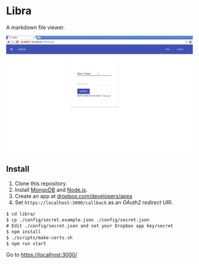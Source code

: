# Libra

A markdown file viewer.

![Demo](/resources/demo.gif)

## Install

1. Clone this repository.
2. Install [MongoDB](https://www.mongodb.org/downloads) and [Node.js](https://nodejs.org/).
3. Create an app at [dropbox.com/developers/apps](https://www.dropbox.com/developers/apps)
 1. Set `https://localhost:3000/callback` as an *OAuth2 redirect URI*.

```shell
$ cd libra/
$ cp ./config/secret.example.json ./config/secret.json
# Edit ./config/secret.json and set your Dropbox app key/secret
$ npm install
$ ./scripts/make-certs.sh
$ npm run start
```

Go to [https://localhost:3000/](https://localhost:3000/)
